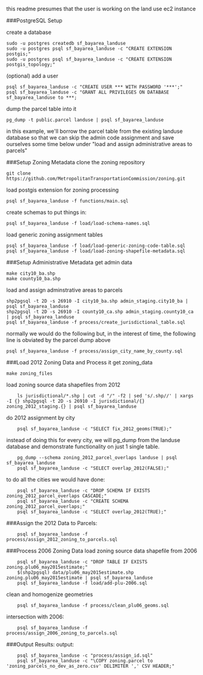 this readme presumes that the user is working on the land use ec2 instance

###PostgreSQL Setup

create a database
```
sudo -u postgres createdb sf_bayarea_landuse
sudo -u postgres psql sf_bayarea_landuse -c "CREATE EXTENSION postgis;"
sudo -u postgres psql sf_bayarea_landuse -c "CREATE EXTENSION postgis_topology;"
```

(optional) add a user 
```
psql sf_bayarea_landuse -c "CREATE USER *** WITH PASSWORD '***';"
psql sf_bayarea_landuse -c "GRANT ALL PRIVILEGES ON DATABASE sf_bayarea_landuse to ***;
```

dump the parcel table into it

```
pg_dump -t public.parcel landuse | psql sf_bayarea_landuse
```

in this example, we'll borrow the parcel table from the existing landuse
database so that we can skip the admin code assignment and save ourselves 
some time below under "load and assign administrative areas to parcels"

###Setup Zoning Metadata
clone the zoning repository
```
git clone https://github.com/MetropolitanTransportationCommission/zoning.git
```

load postgis extension for zoning processing
```
psql sf_bayarea_landuse -f functions/main.sql 
```

create schemas to put things in:
```
psql sf_bayarea_landuse -f load/load-schema-names.sql
```

load generic zoning assignment tables
```
psql sf_bayarea_landuse -f load/load-generic-zoning-code-table.sql
psql sf_bayarea_landuse -f load/load-zoning-shapefile-metadata.sql
```

###Setup Administrative Metadata
get admin data
```
make city10_ba.shp
make county10_ba.shp
```

load and assign adminstrative areas to parcels
```
shp2pgsql -t 2D -s 26910 -I city10_ba.shp admin_staging.city10_ba | psql sf_bayarea_landuse
shp2pgsql -t 2D -s 26910 -I county10_ca.shp admin_staging.county10_ca | psql sf_bayarea_landuse
psql sf_bayarea_landuse -f process/create_jurisdictional_table.sql
```
normally we would do the following but, in the interest of time, 
the following line is obviated by the parcel dump above
```
psql sf_bayarea_landuse -f process/assign_city_name_by_county.sql
```

###Load 2012 Zoning Data and Process it
get zoning_data
```
make zoning_files
```

load zoning source data shapefiles from 2012
```
    ls jurisdictional/*.shp | cut -d "/" -f2 | sed 's/.shp//' | xargs -I {} shp2pgsql -t 2D -s 26910 -I jurisdictional/{} zoning_2012_staging.{} | psql sf_bayarea_landuse
```

do 2012 assignment by city
```
    psql sf_bayarea_landuse -c "SELECT fix_2012_geoms(TRUE);"
```

instead of doing this for every city, we will pg_dump from the landuse database and demonstrate functionality on just 1 single table. 
```
    pg_dump --schema zoning_2012_parcel_overlaps landuse | psql sf_bayarea_landuse
    psql sf_bayarea_landuse -c "SELECT overlap_2012(FALSE);"
```

to do all the cities we would have done:
```
    psql sf_bayarea_landuse -c "DROP SCHEMA IF EXISTS zoning_2012_parcel_overlaps CASCADE;"
    psql sf_bayarea_landuse -c "CREATE SCHEMA zoning_2012_parcel_overlaps;"
    psql sf_bayarea_landuse -c "SELECT overlap_2012(TRUE);"
```

###Assign the 2012 Data to Parcels:
```
    psql sf_bayarea_landuse -f process/assign_2012_zoning_to_parcels.sql
```

###Process 2006 Zoning Data
load zoning source data shapefile from 2006
```
    psql sf_bayarea_landuse -c "DROP TABLE IF EXISTS zoning.plu06_may2015estimate;"
    $(shp2pgsql) data/plu06_may2015estimate.shp zoning.plu06_may2015estimate | psql sf_bayarea_landuse
    psql sf_bayarea_landuse -f load/add-plu-2006.sql
```
clean and homogenize geometries
```
    psql sf_bayarea_landuse -f process/clean_plu06_geoms.sql
```
intersection with 2006:
```
    psql sf_bayarea_landuse -f process/assign_2006_zoning_to_parcels.sql
```

###Output Results:
output:
```
    psql sf_bayarea_landuse -c "process/assign_id.sql"
    psql sf_bayarea_landuse -c "\COPY zoning.parcel to 'zoning_parcels_no_dev_as_zero.csv' DELIMITER ',' CSV HEADER;"
```
